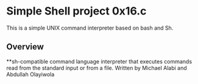 # Simple Shell project 0x16.c 

This is a simple UNIX command interpreter based on bash and Sh.

## Overview

**sh-compatible command language interpreter that executes commands read from the standard input or from a file.
 Written by Michael Alabi and Abdullah Olayiwola
